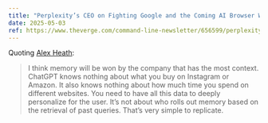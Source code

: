 ```yaml
---
title: "Perplexity’s CEO on Fighting Google and the Coming AI Browser War | the Verge"
date: 2025-05-03
ref: https://www.theverge.com/command-line-newsletter/656599/perplexitys-ceo-on-fighting-google-and-the-coming-ai-browser-war?utm_source=tldrai
---
```

Quoting [Alex Heath](https://www.theverge.com/command-line-newsletter/656599/perplexitys-ceo-on-fighting-google-and-the-coming-ai-browser-war?utm_source=tldrai):

> I think memory will be won by the company that has the most context. ChatGPT knows nothing about what you buy on Instagram or Amazon. It also knows nothing about how much time you spend on different websites. You need to have all this data to deeply personalize for the user. It’s not about who rolls out memory based on the retrieval of past queries. That’s very simple to replicate.